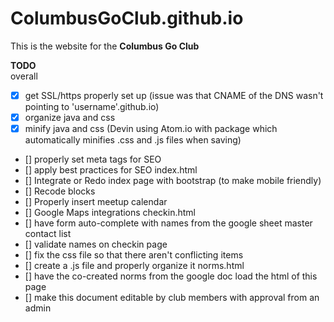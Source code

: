 # ColumbusGoClub.github.io

This is the website for the **Columbus Go Club**

**TODO**  
overall  
- [x] get SSL/https properly set up (issue was that CNAME of the DNS wasn't pointing to 'username'.github.io)
- [x] organize java and css
- [x] minify java and css (Devin using Atom.io with package which automatically minifies .css and .js files when saving)
- [] properly set meta tags for SEO
- [] apply best practices for SEO
index.html  
- [] Integrate or Redo index page with bootstrap (to make mobile friendly)
- [] Recode blocks
- [] Properly insert meetup calendar
- [] Google Maps integrations
checkin.html  
- [] have form auto-complete with names from the google sheet master contact list
- [] validate names on checkin page
- [] fix the css file so that there aren't conflicting items
- [] create a .js file and properly organize it
norms.html  
- [] have the co-created norms from the google doc load the html of this page
- [] make this document editable by club members with approval from an admin
